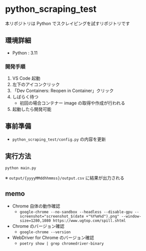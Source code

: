 # python_scraping_test

本リポジトリは Python でスクレイピングを試すリポジトリです

## 環境詳細

- Python : 3.11

### 開発手順

1. VS Code 起動
2. 左下のアイコンクリック
3. 「Dev Containers: Reopen in Container」クリック
4. しばらく待つ
   - 初回の場合コンテナー image の取得や作成が行われる
5. 起動したら開発可能

## 事前準備

- `python_scraping_test/config.py` の内容を更新

## 実行方法

`python main.py`

※ `output/{yyyyMMddhhmmss}/output.csv` に結果が出力される

## memo

- Chrome 自体の動作確認
  - `google-chrome --no-sandbox --headless --disable-gpu --screenshot="screenshot_$(date +"%Y%m%d").png" --window-size=1280,1080 https://www.ugtop.com/spill.shtml`
- Chrome のバージョン確認
  - `google-chrome --version`
- WebDriver for Chrome のバージョン確認
  - `poetry show | grep chromedriver-binary`
